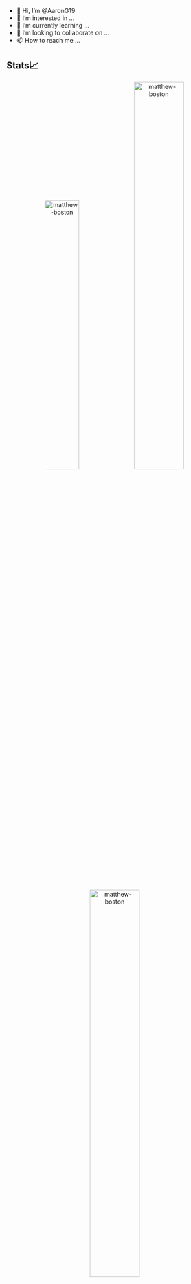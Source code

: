 - 👋 Hi, I’m @AaronG19
- 👀 I’m interested in ...
- 🌱 I’m currently learning ...
- 💞️ I’m looking to collaborate on ...
- 📫 How to reach me ...

<!---
AaronG19/AaronG19 is a ✨ special ✨ repository because its `README.md` (this file) appears on your GitHub profile.
You can click the Preview link to take a look at your changes.
--->
## Stats📈 
<p align="center">
<img width="40%" src="https://github-readme-stats.vercel.app/api/top-langs?username=matthew-boston&show_icons=true&theme=dracula&title_color=ff8000&text_color=ffffff&bg_color=6a6a6a&locale=en&layout=compact&hide_border=true" alt="matthew-boston" /> 
<img width="48%" src="https://github-readme-stats.vercel.app/api?username=matthew-boston&show_icons=true&theme=dracula&title_color=ff8000&text_color=ffffff&bg_color=6a6a6a&locale=en&hide_border=true" alt="matthew-boston" /> 
<img width="48%" src="https://github-readme-streak-stats.herokuapp.com/?user=matthew-boston&theme=highcontrast&hide_border=true" alt="matthew-boston" /> </p>
